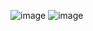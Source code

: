 ![image](https://github.com/user-attachments/assets/5dabafb8-bb01-4632-98d8-6cca94d16109)
![image](https://github.com/user-attachments/assets/f8b9a573-43e3-4bb9-bf12-b59b5065e37a)

